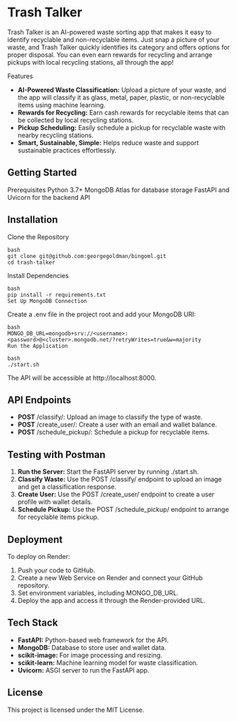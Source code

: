 # Trash Talker
Trash Talker is an AI-powered waste sorting app that makes it easy to identify recyclable and non-recyclable items. Just snap a picture of your waste, and Trash Talker quickly identifies its category and offers options for proper disposal. You can even earn rewards for recycling and arrange pickups with local recycling stations, all through the app!

Features
- **AI-Powered Waste Classification:** Upload a picture of your waste, and the app will classify it as glass, metal, paper, plastic, or non-recyclable items using machine learning.
- **Rewards for Recycling:** Earn cash rewards for recyclable items that can be collected by local recycling stations.
- **Pickup Scheduling:** Easily schedule a pickup for recyclable waste with nearby recycling stations.
- **Smart, Sustainable, Simple:** Helps reduce waste and support sustainable practices effortlessly.

## Getting Started
Prerequisites
Python 3.7+
MongoDB Atlas for database storage
FastAPI and Uvicorn for the backend API

## Installation
Clone the Repository

```
bash
git clone git@github.com:georgegoldman/bingoml.git
cd trash-talker
```
Install Dependencies

```
bash
pip install -r requirements.txt
Set Up MongoDB Connection
```

Create a .env file in the project root and add your MongoDB URI:

```
bash
MONGO_DB_URL=mongodb+srv://<username>:<password>@<cluster>.mongodb.net/?retryWrites=true&w=majority
Run the Application
```

```
bash
./start.sh
```
The API will be accessible at http://localhost:8000.

## API Endpoints
- **POST** /classify/: Upload an image to classify the type of waste.
- **POST** /create_user/: Create a user with an email and wallet balance.
- **POST** /schedule_pickup/: Schedule a pickup for recyclable items.

## Testing with Postman
1. **Run the Server:** Start the FastAPI server by running ./start.sh.
2. **Classify Waste:** Use the POST /classify/ endpoint to upload an image and get a classification response.
3. **Create User:** Use the POST /create_user/ endpoint to create a user profile with wallet details.
4. **Schedule Pickup:** Use the POST /schedule_pickup/ endpoint to arrange for recyclable items pickup.

## Deployment
To deploy on Render:

1. Push your code to GitHub.
2. Create a new Web Service on Render and connect your GitHub repository.
3. Set environment variables, including MONGO_DB_URL.
4. Deploy the app and access it through the Render-provided URL.

## Tech Stack
- **FastAPI:** Python-based web framework for the API.
- **MongoDB:** Database to store user and wallet data.
- **scikit-image:** For image processing and resizing.
- **scikit-learn:** Machine learning model for waste classification.
- **Uvicorn:** ASGI server to run the FastAPI app.

## License
This project is licensed under the MIT License.